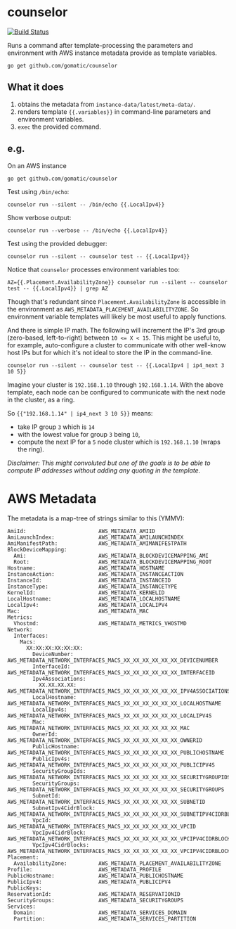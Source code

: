 # counselor

[![Build Status](https://travis-ci.org/gomatic/counselor.svg?branch=master)](https://travis-ci.org/gomatic/counselor)

Runs a command after template-processing the parameters and environment with AWS
instance metadata provide as template variables.

    go get github.com/gomatic/counselor

## What it does

1. obtains the metadata from `instance-data/latest/meta-data/`.
1. renders template `{{.variables}}` in command-line parameters and environment variables.
1. `exec` the provided command.

## e.g.

On an AWS instance

    go get github.com/gomatic/counselor

Test using `/bin/echo`:

    counselor run --silent -- /bin/echo {{.LocalIpv4}}

Show verbose output:

    counselor run --verbose -- /bin/echo {{.LocalIpv4}}

Test using the provided debugger:

    counselor run --silent -- counselor test -- {{.LocalIpv4}}

Notice that `counselor` processes environment variables too:

    AZ={{.Placement.AvailabilityZone}} counselor run --silent -- counselor test -- {{.LocalIpv4}} | grep AZ

Though that's redundant since `Placement.AvailabilityZone` is accessible in the environment as `AWS_METADATA_PLACEMENT_AVAILABILITYZONE`.
So environment variable templates will likely be most useful to apply functions.

And there is simple IP math. The following will increment the IP's 3rd group (zero-based, left-to-right) between `10 <= X < 15`.
This might be useful to, for example, auto-configure a cluster to communicate with other well-know host IPs but for which
it's not ideal to store the IP in the command-line.

    counselor run --silent -- counselor test -- {{.LocalIpv4 | ip4_next 3 10 5}}

Imagine your cluster is `192.168.1.10` through `192.168.1.14`. With the above template, each node can be configured to
communicate with the next node in the cluster, as a ring.

So `{{"192.168.1.14" | ip4_next 3 10 5}}` means:
- take IP group `3` which is `14`
- with the lowest value for group `3` being `10`,
- compute the next IP for a `5` node cluster which is `192.168.1.10` (wraps the ring).

_Disclaimer: This might convoluted but one of the goals is to be able to compute IP addresses without adding any quoting
in the template._

# AWS Metadata

The metadata is a map-tree of strings similar to this (YMMV):

    AmiId:                       AWS_METADATA_AMIID
    AmiLaunchIndex:              AWS_METADATA_AMILAUNCHINDEX
    AmiManifestPath:             AWS_METADATA_AMIMANIFESTPATH
    BlockDeviceMapping:
      Ami:                       AWS_METADATA_BLOCKDEVICEMAPPING_AMI
      Root:                      AWS_METADATA_BLOCKDEVICEMAPPING_ROOT
    Hostname:                    AWS_METADATA_HOSTNAME
    InstanceAction:              AWS_METADATA_INSTANCEACTION
    InstanceId:                  AWS_METADATA_INSTANCEID
    InstanceType:                AWS_METADATA_INSTANCETYPE
    KernelId:                    AWS_METADATA_KERNELID
    LocalHostname:               AWS_METADATA_LOCALHOSTNAME
    LocalIpv4:                   AWS_METADATA_LOCALIPV4
    Mac:                         AWS_METADATA_MAC
    Metrics:
      Vhostmd:                   AWS_METADATA_METRICS_VHOSTMD
    Network:
      Interfaces:
        Macs:
          XX:XX:XX:XX:XX:XX:
            DeviceNumber:        AWS_METADATA_NETWORK_INTERFACES_MACS_XX_XX_XX_XX_XX_XX_DEVICENUMBER
            InterfaceId:         AWS_METADATA_NETWORK_INTERFACES_MACS_XX_XX_XX_XX_XX_XX_INTERFACEID
            Ipv4Associations:
              XX.XX.XX.XX:       AWS_METADATA_NETWORK_INTERFACES_MACS_XX_XX_XX_XX_XX_XX_IPV4ASSOCIATIONS_XX_XX_XX_XX
            LocalHostname:       AWS_METADATA_NETWORK_INTERFACES_MACS_XX_XX_XX_XX_XX_XX_LOCALHOSTNAME
            LocalIpv4s:          AWS_METADATA_NETWORK_INTERFACES_MACS_XX_XX_XX_XX_XX_XX_LOCALIPV4S
            Mac:                 AWS_METADATA_NETWORK_INTERFACES_MACS_XX_XX_XX_XX_XX_XX_MAC
            OwnerId:             AWS_METADATA_NETWORK_INTERFACES_MACS_XX_XX_XX_XX_XX_XX_OWNERID
            PublicHostname:      AWS_METADATA_NETWORK_INTERFACES_MACS_XX_XX_XX_XX_XX_XX_PUBLICHOSTNAME
            PublicIpv4s:         AWS_METADATA_NETWORK_INTERFACES_MACS_XX_XX_XX_XX_XX_XX_PUBLICIPV4S
            SecurityGroupIds:    AWS_METADATA_NETWORK_INTERFACES_MACS_XX_XX_XX_XX_XX_XX_SECURITYGROUPIDS
            SecurityGroups:      AWS_METADATA_NETWORK_INTERFACES_MACS_XX_XX_XX_XX_XX_XX_SECURITYGROUPS
            SubnetId:            AWS_METADATA_NETWORK_INTERFACES_MACS_XX_XX_XX_XX_XX_XX_SUBNETID
            SubnetIpv4CidrBlock: AWS_METADATA_NETWORK_INTERFACES_MACS_XX_XX_XX_XX_XX_XX_SUBNETIPV4CIDRBLOCK
            VpcId:               AWS_METADATA_NETWORK_INTERFACES_MACS_XX_XX_XX_XX_XX_XX_VPCID
            VpcIpv4CidrBlock:    AWS_METADATA_NETWORK_INTERFACES_MACS_XX_XX_XX_XX_XX_XX_VPCIPV4CIDRBLOCK
            VpcIpv4CidrBlocks:   AWS_METADATA_NETWORK_INTERFACES_MACS_XX_XX_XX_XX_XX_XX_VPCIPV4CIDRBLOCKS
    Placement:
      AvailabilityZone:          AWS_METADATA_PLACEMENT_AVAILABILITYZONE
    Profile:                     AWS_METADATA_PROFILE
    PublicHostname:              AWS_METADATA_PUBLICHOSTNAME
    PublicIpv4:                  AWS_METADATA_PUBLICIPV4
    PublicKeys:
    ReservationId:               AWS_METADATA_RESERVATIONID
    SecurityGroups:              AWS_METADATA_SECURITYGROUPS
    Services:
      Domain:                    AWS_METADATA_SERVICES_DOMAIN
      Partition:                 AWS_METADATA_SERVICES_PARTITION
